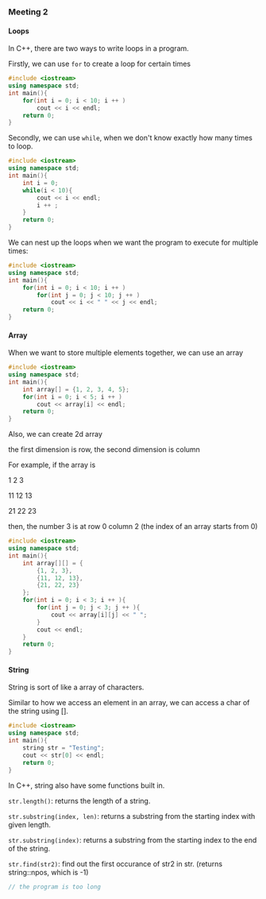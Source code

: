 ### Meeting 2

#### Loops

In C++, there are two ways to write loops in a program.

Firstly, we can use `for` to create a loop for certain times

```cpp
#include <iostream>
using namespace std;
int main(){
	for(int i = 0; i < 10; i ++ )
		cout << i << endl;
	return 0;
}
```

Secondly, we can use `while`, when we don't know exactly how many times to loop.

```cpp
#include <iostream>
using namespace std;
int main(){
	int i = 0;
	while(i < 10){
		cout << i << endl;
		i ++ ;
	}
	return 0;
}
```

We can nest up the loops when we want the program to execute for multiple times:

```cpp
#include <iostream>
using namespace std;
int main(){
	for(int i = 0; i < 10; i ++ )
		for(int j = 0; j < 10; j ++ )
			cout << i << " " << j << endl;
	return 0;
}
```

#### Array

When we want to store multiple elements together, we can use an array

```cpp
#include <iostream>
using namespace std;
int main(){
	int array[] = {1, 2, 3, 4, 5};
	for(int i = 0; i < 5; i ++ )
		cout << array[i] << endl;
	return 0;
}
```

Also, we can create 2d array

the first dimension is row, the second dimension is column

For example, if the array is

1	2	3

11	12	13

21	22	23

then, the number 3 is at row 0 column 2
(the index of an array starts from 0)

```cpp
#include <iostream>
using namespace std;
int main(){
	int array[][] = {
		{1, 2, 3},
		{11, 12, 13},
		{21, 22, 23}
	};
	for(int i = 0; i < 3; i ++ ){
		for(int j = 0; j < 3; j ++ ){
			cout << array[i][j] << " ";
		}
		cout << endl;
	}
	return 0;
}
```

#### String

String is sort of like a array of characters.

Similar to how we access an element in an array, we can access a char of the string using [].

```cpp
#include <iostream>
using namespace std;
int main(){
	string str = "Testing";
	cout << str[0] << endl;
	return 0;
}
```

In C++, string also have some functions built in.

`str.length()`: returns the length of a string.

`str.substring(index, len)`: returns a substring from the starting index with given length.

`str.substring(index)`: returns a substring from the starting index to the end of the string.

`str.find(str2)`: find out the first occurance of str2 in str. (returns string::npos, which is -1)

```cpp
// the program is too long
```